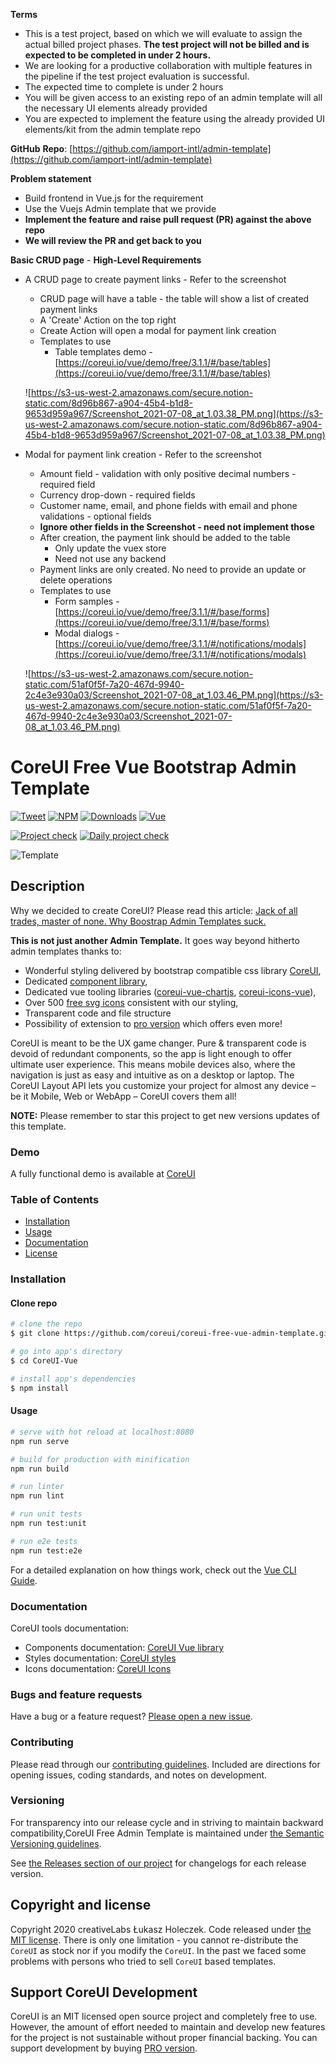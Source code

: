 


**Terms**

- This is a test project, based on which we will evaluate to assign the actual billed project phases. **The test project will not be billed and is expected to be completed in under 2 hours.**
- We are looking for a productive collaboration with multiple features in the pipeline if the test project evaluation is successful.
- The expected time to complete is under 2 hours
- You will be given access to an existing repo of an admin template will all the necessary UI elements already provided
- You are expected to implement the feature using the already provided UI elements/kit from the admin template repo

**GitHub** **Repo**: [https://github.com/iamport-intl/admin-template](https://github.com/iamport-intl/admin-template)

**Problem statement**

- Build frontend in Vue.js for the requirement
- Use the Vuejs Admin template that we provide
- **Implement the feature and raise pull request (PR) against the above repo**
- **We will review the PR and get back to you**

**Basic CRUD page** - **High-Level Requirements**

- A CRUD page to create payment links - Refer to the screenshot
    - CRUD page will have a table - the table will show a list of created payment links
    - A 'Create' Action on the top right
    - Create Action will open a modal for payment link creation
    - Templates to use
        - Table templates demo - [https://coreui.io/vue/demo/free/3.1.1/#/base/tables](https://coreui.io/vue/demo/free/3.1.1/#/base/tables)

    ![https://s3-us-west-2.amazonaws.com/secure.notion-static.com/8d96b867-a904-45b4-b1d8-9653d959a967/Screenshot_2021-07-08_at_1.03.38_PM.png](https://s3-us-west-2.amazonaws.com/secure.notion-static.com/8d96b867-a904-45b4-b1d8-9653d959a967/Screenshot_2021-07-08_at_1.03.38_PM.png)

- Modal for payment link creation - Refer to the screenshot
    - Amount field - validation with only positive decimal numbers - required field
    - Currency drop-down - required fields
    - Customer name, email, and phone fields with email and phone validations - optional fields
    - **Ignore other fields in the Screenshot - need not implement those**
    - After creation, the payment link should be added to the table
        - Only update the vuex store
        - Need not use any backend
    - Payment links are only created. No need to provide an update or delete operations
    - Templates to use
        - Form samples - [https://coreui.io/vue/demo/free/3.1.1/#/base/forms](https://coreui.io/vue/demo/free/3.1.1/#/base/forms)
        - Modal dialogs - [https://coreui.io/vue/demo/free/3.1.1/#/notifications/modals](https://coreui.io/vue/demo/free/3.1.1/#/notifications/modals)

    ![https://s3-us-west-2.amazonaws.com/secure.notion-static.com/51af0f5f-7a20-467d-9940-2c4e3e930a03/Screenshot_2021-07-08_at_1.03.46_PM.png](https://s3-us-west-2.amazonaws.com/secure.notion-static.com/51af0f5f-7a20-467d-9940-2c4e3e930a03/Screenshot_2021-07-08_at_1.03.46_PM.png)



# CoreUI Free Vue Bootstrap Admin Template

[![Tweet](https://img.shields.io/twitter/url/http/shields.io.svg?style=social)](https://twitter.com/intent/tweet?text=CoreUI%20-%20Free%20Vue%20Admin%20Template%20&url=http://coreui.io/vue/&hashtags=bootstrap,admin,template,dashboard,panel,free,angular,react,vue)
[![NPM][npm-coreui-vue-badge-latest]][npm-coreui-vue]
[![Downloads](https://img.shields.io/npm/dm/@coreui/vue.svg?style=flat-square)][coreui]
[![Vue](https://img.shields.io/badge/Vue-^2.6.11-brightgreen.svg?style=flat-square)][coreui]

[![Project check](https://github.com/coreui/coreui-free-vue-admin-template/actions/workflows/project-check.yml/badge.svg)](https://github.com/coreui/coreui-free-vue-admin-template/actions/workflows/project-check.yml)
[![Daily project check](https://github.com/coreui/coreui-free-vue-admin-template/actions/workflows/daily-project-check.yml/badge.svg)](https://github.com/coreui/coreui-free-vue-admin-template/actions/workflows/daily-project-check.yml)

[npm-coreui-vue]: https://www.npmjs.com/package/@coreui/vue
[npm-coreui-vue-badge-latest]: https://img.shields.io/npm/v/@coreui/vue/latest?style=flat-square&color=brightgreen  
[coreui]: https://coreui.io/vue

![Template](https://coreui.io/images/github/vue-free-template-3.gif)

## Description

Why we decided to create CoreUI? Please read this article: [Jack of all trades, master of none. Why Boostrap Admin Templates suck.](https://medium.com/@lukaszholeczek/jack-of-all-trades-master-of-none-5ea53ef8a1f#.7eqx1bcd8)

**This is not just another Admin Template.** It goes way beyond hitherto admin templates thanks to:

- Wonderful styling delivered by bootstrap compatible css library [CoreUI](https://coreui.io/docs/3.0-beta/),
- Dedicated [component library](https://coreui.io/vue/docs/),
- Dedicated vue tooling libraries ([coreui-vue-chartjs](https://coreui.io/vue/docs/components/charts), [coreui-icons-vue](https://github.com/coreui/coreui-icons-vue)),
- Over 500 [free svg icons](https://coreui.io/icons) consistent with our styling,
- Transparent code and file structure
- Possibility of extension to [pro version](https://coreui.io/vue) which offers even more!

CoreUI is meant to be the UX game changer. Pure & transparent code is devoid of redundant components, so the app is light enough to offer ultimate user experience. This means mobile devices also, where the navigation is just as easy and intuitive as on a desktop or laptop. The CoreUI Layout API lets you customize your project for almost any device – be it Mobile, Web or WebApp – CoreUI covers them all!

**NOTE:** Please remember to star this project to get new versions updates of this template.

### Demo

A fully functional demo is available at [CoreUI](http://coreui.io/vue/)

### Table of Contents

- [Installation](#installation)
- [Usage](#usage)
- [Documentation](#documentation)
- [License](#copyright-and-license)

### Installation

#### Clone repo

``` bash
# clone the repo
$ git clone https://github.com/coreui/coreui-free-vue-admin-template.git CoreUI-Vue

# go into app's directory
$ cd CoreUI-Vue

# install app's dependencies
$ npm install
```

#### Usage

``` bash
# serve with hot reload at localhost:8080
npm run serve

# build for production with minification
npm run build

# run linter
npm run lint

# run unit tests
npm run test:unit

# run e2e tests
npm run test:e2e

```

For a detailed explanation on how things work, check out the [Vue CLI Guide](https://cli.vuejs.org/guide/).

### Documentation

CoreUI tools documentation:

- Components documentation: [CoreUI Vue library](https://coreui.io/vue/docs)
- Styles documentation: [CoreUI styles](https://coreui.io/docs/3.0-beta/)
- Icons documentation: [CoreUI Icons](http://coreui.io/icons)

### Bugs and feature requests

Have a bug or a feature request? [Please open a new issue](https://github.com/coreui/coreui-free-vue-admin-template/issues).

### Contributing

Please read through our [contributing guidelines](https://github.com/coreui/coreui-free-vue-admin-template/blob/master/.github/CONTRIBUTING.md). Included are directions for opening issues, coding standards, and notes on development.

### Versioning

For transparency into our release cycle and in striving to maintain backward compatibility,CoreUI Free Admin Template is maintained under [the Semantic Versioning guidelines](http://semver.org/).

See [the Releases section of our project](https://github.com/coreui/coreui-free-vue-admin-template/releases) for changelogs for each release version.


## Copyright and license

Copyright 2020 creativeLabs Łukasz Holeczek. Code released under [the MIT license](https://github.com/coreui/coreui-free-vue-admin-template/blob/master/LICENSE).
There is only one limitation - you cannot re-distribute the `CoreUI` as stock nor if you modify the `CoreUI`. In the past we faced some problems with persons who tried to sell `CoreUI` based templates.

## Support CoreUI Development

CoreUI is an MIT licensed open source project and completely free to use. However, the amount of effort needed to maintain and develop new features for the project is not sustainable without proper financial backing. You can support development by buying [PRO version](https://coreui.io/pro/).
